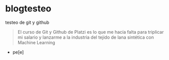 # blogtesteo
testeo de git y github
>El curso de Git y Github de Platzi es lo que me hacía falta para triplicar mi salario y lanzarme a la industria del tejido de lana sintética con Machine Learning

- pe[e]